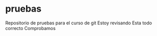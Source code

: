 # pruebas
Repositorio de pruebas para el curso de git
Estoy revisando
Esta todo correcto
Comprobamos